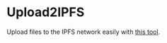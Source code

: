 # Upload2IPFS

Upload files to the IPFS network easily with [this tool](https://ipfs.oversas.org/ipfs/QmXRt4BWQ7giVyFu2ZbSU1DYAPb84TSeohW47ESoG6aF5t?filename=index.html).
